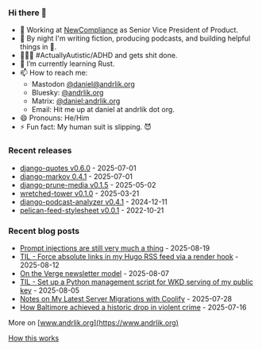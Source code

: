 ### Hi there 👋

- 💼 Working at [NewCompliance](https://newcompliance.com) as Senior Vice President of Product.
- 🔭 By night I'm writing fiction, producing podcasts, and building helpful things in :snake:.
- 🦸🏻‍♂️ #ActuallyAutistic/ADHD and gets shit done.
- 🌱 I’m currently learning Rust.
- 📫 How to reach me:
    - Mastodon [@daniel@andrlik.org](https://fedi.andrlik.org/@daniel)
    - Bluesky: [@andrlik.org](https://bsky.app/profile/andrlik.org)
    - Matrix: [@daniel:andrlik.org](https://matrix.to/#/@daniel:andrlik.org)
    - Email: Hit me up at daniel at andrlik dot org.
- 😄 Pronouns: He/Him
- ⚡ Fun fact: My human suit is slipping. 😈

<!-- [[[cog
import subprocess
import cog

list = subprocess.run(['uv', 'run', 'build_readme.py'], stdout=subprocess.PIPE)
cog.out(
    f"\n{list.stdout.decode('utf-8')}"
)
]]] -->



### Recent releases

* [django-quotes v0.6.0](https://github.com/andrlik/django-quotes/releases/tag/v0.6.0) - 2025-07-01
* [django-markov 0.4.1](https://github.com/andrlik/django-markov/releases/tag/0.4.1) - 2025-07-01
* [django-prune-media v0.1.5](https://github.com/andrlik/django-prune-media/releases/tag/v0.1.5) - 2025-05-02
* [wretched-tower v0.1.0](https://github.com/andrlik/wretched-tower/releases/tag/v0.1.0) - 2025-03-21
* [django-podcast-analyzer v0.4.1](https://github.com/andrlik/django-podcast-analyzer/releases/tag/v0.4.1) - 2024-12-11
* [pelican-feed-stylesheet v0.0.1](https://github.com/andrlik/pelican-feed-stylesheet/releases/tag/v0.0.1) - 2022-10-21

### Recent blog posts

* [Prompt injections are still very much a thing](https://www.andrlik.org/dispatches/prompt-injections-are-still-a-thing/) - 2025-08-19
* [TIL - Force absolute links in my Hugo RSS feed via a render hook](https://www.andrlik.org/dispatches/til-force-absolute-links-in-hugo-rss/) - 2025-08-12
* [On the Verge newsletter model](https://www.andrlik.org/dispatches/on-the-verge-newsletter-model/) - 2025-08-07
* [TIL - Set up a Python management script for WKD serving of my public key](https://www.andrlik.org/dispatches/til-set-up-pgp-wkd/) - 2025-08-05
* [Notes on My Latest Server Migrations with Coolify](https://www.andrlik.org/dispatches/notes-on-my-latest-server-migrations/) - 2025-07-28
* [How Baltimore achieved a historic drop in violent crime](https://www.andrlik.org/dispatches/baltimore-historic-drop-violent-crime/) - 2025-07-16

More on [www.andrlik.org](https://www.andrlik.org)

    
<!-- [[[end]]] -->

[How this works](https://www.andrlik.org/dispatches/til-auto-update-profile-readme/)
